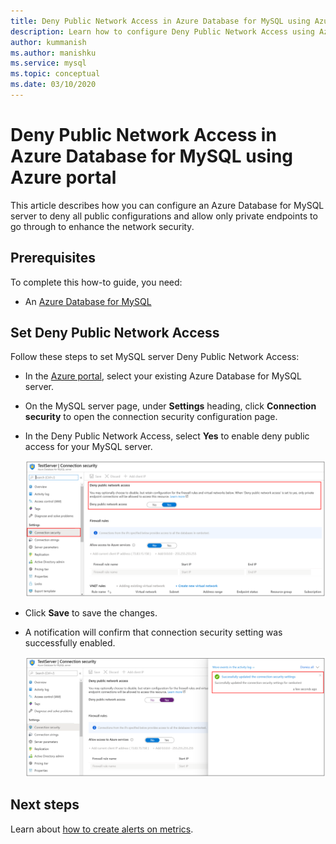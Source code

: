 ```yaml
---
title: Deny Public Network Access in Azure Database for MySQL using Azure portal
description: Learn how to configure Deny Public Network Access using Azure portal for your Azure Database for MySQL 
author: kummanish
ms.author: manishku
ms.service: mysql
ms.topic: conceptual
ms.date: 03/10/2020
---
```


# Deny Public Network Access in Azure Database for MySQL using Azure portal

This article describes how you can configure an Azure Database for MySQL server to deny all public configurations and allow only private endpoints to go through to enhance the network security.

## Prerequisites

To complete this how-to guide, you need:

* An [Azure Database for MySQL](quickstart-create-mysql-server-database-using-azure-portal.md)

## Set Deny Public Network Access

Follow these steps to set MySQL server Deny Public Network Access:

* In the [Azure portal](https://portal.azure.com/), select your existing Azure Database for MySQL server.

* On the MySQL server page, under **Settings** heading, click **Connection security** to open the connection security configuration page.

* In the Deny Public Network Access, select **Yes** to enable deny public access for your MySQL server.

    ![Azure Database for MySQL Deny network access](./media/howto-deny-public-network-access/setting-deny-public-network-access.PNG)

* Click **Save** to save the changes.

* A notification will confirm that connection security setting was successfully enabled.

    ![Azure Database for MySQL Deny network access success](./media/howto-deny-public-network-access/setting-deny-public-network-access-success.png)

## Next steps

Learn about [how to create alerts on metrics](howto-alert-on-metric.md).
